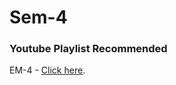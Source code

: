# Sem-4

### Youtube Playlist Recommended
EM-4 - [Click here](https://www.youtube.com/playlist?list=PLT3bOBUU3L9h0hPlr8JZHERxmsezi43vF).

